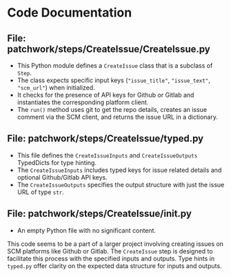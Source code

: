 # Code Documentation

## File: patchwork/steps/CreateIssue/CreateIssue.py

- This Python module defines a `CreateIssue` class that is a subclass of `Step`.
- The class expects specific input keys (`"issue_title"`, `"issue_text"`, `"scm_url"`) when initialized.
- It checks for the presence of API keys for Github or Gitlab and instantiates the corresponding platform client.
- The `run()` method uses git to get the repo details, creates an issue comment via the SCM client, and returns the issue URL in a dictionary.

## File: patchwork/steps/CreateIssue/typed.py

- This file defines the `CreateIssueInputs` and `CreateIssueOutputs` TypedDicts for type hinting.
- The `CreateIssueInputs` includes typed keys for issue related details and optional Github/Gitlab API keys.
- The `CreateIssueOutputs` specifies the output structure with just the issue URL of type `str`.

## File: patchwork/steps/CreateIssue/__init__.py

- An empty Python file with no significant content.

This code seems to be a part of a larger project involving creating issues on SCM platforms like Github or Gitlab. The `CreateIssue` step is designed to facilitate this process with the specified inputs and outputs. Type hints in `typed.py` offer clarity on the expected data structure for inputs and outputs.